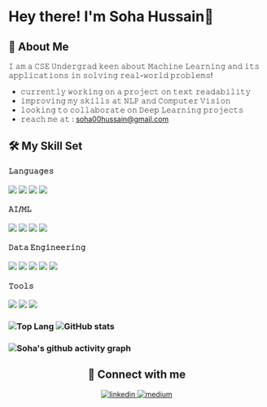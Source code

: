 # Hey there! I'm Soha Hussain👋
## :book: About Me
 𝙸 𝚊𝚖 𝚊 𝙲𝚂𝙴  𝚄𝚗𝚍𝚎𝚛𝚐𝚛𝚊𝚍  𝚔𝚎𝚎𝚗  𝚊𝚋𝚘𝚞𝚝  𝙼𝚊𝚌𝚑𝚒𝚗𝚎  𝙻𝚎𝚊𝚛𝚗𝚒𝚗𝚐  𝚊𝚗𝚍  𝚒𝚝𝚜  𝚊𝚙𝚙𝚕𝚒𝚌𝚊𝚝𝚒𝚘𝚗𝚜  𝚒𝚗  𝚜𝚘𝚕𝚟𝚒𝚗𝚐  𝚛𝚎𝚊𝚕-𝚠𝚘𝚛𝚕𝚍  𝚙𝚛𝚘𝚋𝚕𝚎𝚖𝚜!
 
 - 𝚌𝚞𝚛𝚛𝚎𝚗𝚝𝚕𝚢 𝚠𝚘𝚛𝚔𝚒𝚗𝚐 𝚘𝚗 𝚊 𝚙𝚛𝚘𝚓𝚎𝚌𝚝 𝚘𝚗 𝚝𝚎𝚡𝚝 𝚛𝚎𝚊𝚍𝚊𝚋𝚒𝚕𝚒𝚝𝚢
 - 𝚒𝚖𝚙𝚛𝚘𝚟𝚒𝚗𝚐 𝚖𝚢 𝚜𝚔𝚒𝚕𝚕𝚜 𝚊𝚝 𝙽𝙻𝙿 𝚊𝚗𝚍 𝙲𝚘𝚖𝚙𝚞𝚝𝚎𝚛 𝚅𝚒𝚜𝚒𝚘𝚗
 - 𝚕𝚘𝚘𝚔𝚒𝚗𝚐 𝚝𝚘 𝚌𝚘𝚕𝚕𝚊𝚋𝚘𝚛𝚊𝚝𝚎 𝚘𝚗 𝙳𝚎𝚎𝚙 𝙻𝚎𝚊𝚛𝚗𝚒𝚗𝚐 𝚙𝚛𝚘𝚓𝚎𝚌𝚝𝚜
 - 𝚛𝚎𝚊𝚌𝚑 𝚖𝚎 𝚊𝚝 : <soha00hussain@gmail.com>

## 🛠️ My Skill Set
#### 𝙻𝚊𝚗𝚐𝚞𝚊𝚐𝚎𝚜
<img src = "https://img.shields.io/badge/Python-FFD43B?style=for-the-badge&logo=python&logoColor=darkgreen"/> <img src = "https://img.shields.io/badge/C-00599C?style=for-the-badge&logo=c&logoColor=white"/>
 <img src = "https://img.shields.io/badge/C%2B%2B-00599C?style=for-the-badge&logo=c%2B%2B&logoColor=white"/>
 <img src = "https://img.shields.io/badge/Java-ED8B00?style=for-the-badge&logo=java&logoColor=white"/>
 
 #### 𝙰𝙸/𝙼𝙻
 <img src = "https://img.shields.io/badge/scikit_learn-F7931E?style=for-the-badge&logo=scikit-learn&logoColor=white"/> <img src = "https://img.shields.io/badge/OpenCV-27338e?style=for-the-badge&logo=OpenCV&logoColor=white"/>
 <img src = "https://img.shields.io/badge/TensorFlow-FF6F00?style=for-the-badge&logo=TensorFlow&logoColor=white"/>
 <img src = "https://img.shields.io/badge/Keras-D00000?style=for-the-badge&logo=Keras&logoColor=white"/>
 
 #### 𝙳𝚊𝚝𝚊 𝙴𝚗𝚐𝚒𝚗𝚎𝚎𝚛𝚒𝚗𝚐
 <img src = "https://img.shields.io/badge/Numpy-777BB4?style=for-the-badge&logo=numpy&logoColor=white"/>  <img src = "https://img.shields.io/badge/Pandas-2C2D72?style=for-the-badge&logo=pandas&logoColor=white"/>
  <img src = "https://img.shields.io/badge/Plotly-239120?style=for-the-badge&logo=plotly&logoColor=white"/>
  <img src = "https://img.shields.io/badge/matplotlib-004088?style=for-the-badge&logo=matplotlib&logoColor=white"/> 
  <img src = "https://img.shields.io/badge/hugging face-FFA910?style=for-the-badge&logo=huggingface&logoColor=white"/>
  
 #### 𝚃𝚘𝚘𝚕𝚜
 <img src = "https://img.shields.io/badge/Google_Cloud-4285F4?style=for-the-badge&logo=google-cloud&logoColor=white"/> <img src = "https://img.shields.io/badge/microsoft%20azure-0089D6?style=for-the-badge&logo=microsoft-azure&logoColor=white"/>
 <img src = "https://img.shields.io/badge/Figma-F24E1E?style=for-the-badge&logo=figma&logoColor=white"/>

 ### ![Top Lang](https://github-readme-stats.vercel.app/api/top-langs/?username=SohaHussain&langs_count=5&layout=compact&theme=gotham)      ![GitHub stats](https://github-readme-stats.vercel.app/api?username=SohaHussain&hide=stars,issues&theme=gotham)


 ### ![Soha's github activity graph](https://activity-graph.herokuapp.com/graph?username=SohaHussain&theme=nord) 
 
<div align="center">
 
## 🔗 Connect with me
<div align="center">

<a href="https://www.linkedin.com/in/soha-hussain/" target="_blank">
<img src=https://img.shields.io/badge/linkedin-%231E77B5.svg?&style=for-the-badge&logo=linkedin&logoColor=white alt=linkedin style="margin-bottom: 5px;" />
</a>


 
 <a href="https://allthingsml.medium.com/" target="_blank">
<img src=https://img.shields.io/badge/medium-%23000000.svg?&style=for-the-badge&logo=medium&logoColor=white alt=medium style="margin-bottom: 5px;" />
</a>   
</div>  
  





